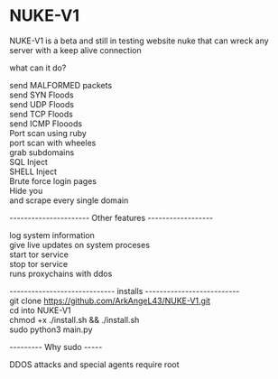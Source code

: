 # NUKE-V1
NUKE-V1 is a beta and still in testing website nuke that can wreck any server with a keep alive connection


what can it do? 

send MALFORMED packets <br>
send SYN Floods <br>
send UDP Floods <br>
send TCP Floods <br>
send ICMP Flooods<br>
Port scan using ruby<br> 
port scan with wheeles <br>
grab subdomains <br>
SQL Inject <br>
SHELL Inject <br>
Brute force login pages<br> 
Hide you <br>
and scrape every single domain<br> 

---------------------- Other features ------------------

log system information<br> 
give live updates on system proceses<br> 
start tor service <br>
stop tor service <br>
runs proxychains with ddos <br>

----------------------------- installs --------------------------<br>
git clone https://github.com/ArkAngeL43/NUKE-V1.git <br>
cd into NUKE-V1 <br>
chmod +x ./install.sh && ./install.sh <br>
sudo python3 main.py  <br>

--------- Why sudo -----

DDOS attacks and special agents require root 

